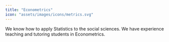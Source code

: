 ```yaml
---
title: "Econometrics"
icon: "assets/images/icons/metrics.svg"
---
```

We know how to apply Statistics to the social sciences. We have experience teaching and tutoring students in Econometrics.
<!-- more -->